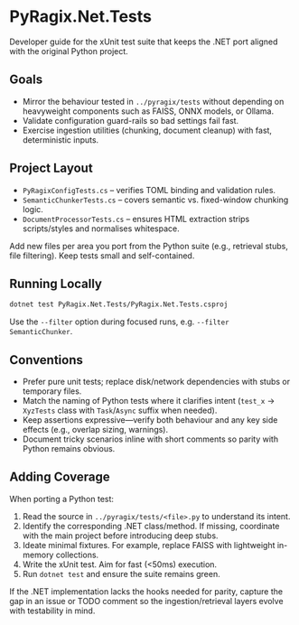 # PyRagix.Net.Tests

Developer guide for the xUnit test suite that keeps the .NET port aligned with the original Python project.

## Goals
- Mirror the behaviour tested in `../pyragix/tests` without depending on heavyweight components such as FAISS, ONNX models, or Ollama.
- Validate configuration guard-rails so bad settings fail fast.
- Exercise ingestion utilities (chunking, document cleanup) with fast, deterministic inputs.

## Project Layout
- `PyRagixConfigTests.cs` – verifies TOML binding and validation rules.
- `SemanticChunkerTests.cs` – covers semantic vs. fixed-window chunking logic.
- `DocumentProcessorTests.cs` – ensures HTML extraction strips scripts/styles and normalises whitespace.

Add new files per area you port from the Python suite (e.g., retrieval stubs, file filtering). Keep tests small and self-contained.

## Running Locally
```bash
dotnet test PyRagix.Net.Tests/PyRagix.Net.Tests.csproj
```
Use the `--filter` option during focused runs, e.g. `--filter SemanticChunker`.

## Conventions
- Prefer pure unit tests; replace disk/network dependencies with stubs or temporary files.
- Match the naming of Python tests where it clarifies intent (`test_x` → `XyzTests` class with `Task`/`Async` suffix when needed).
- Keep assertions expressive—verify both behaviour and any key side effects (e.g., overlap sizing, warnings).
- Document tricky scenarios inline with short comments so parity with Python remains obvious.

## Adding Coverage
When porting a Python test:
1. Read the source in `../pyragix/tests/<file>.py` to understand its intent.
2. Identify the corresponding .NET class/method. If missing, coordinate with the main project before introducing deep stubs.
3. Ideate minimal fixtures. For example, replace FAISS with lightweight in-memory collections.
4. Write the xUnit test. Aim for fast (<50ms) execution.
5. Run `dotnet test` and ensure the suite remains green.

If the .NET implementation lacks the hooks needed for parity, capture the gap in an issue or TODO comment so the ingestion/retrieval layers evolve with testability in mind.

